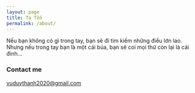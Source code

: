 ```yaml
---
layout: page
title: Tạ Tốn
permalink: /about/
---
```

Nếu bạn không có gì trong tay, bạn sẽ đi tìm kiếm những điều lớn lao.
Nhưng nếu trong tay bạn là một cái búa, bạn sẽ coi mọi thứ còn lại là cái đinh...

### Contact me

[vuduythanh2020@gmail.com](mailto:vuduythanh2020@gmail.com)